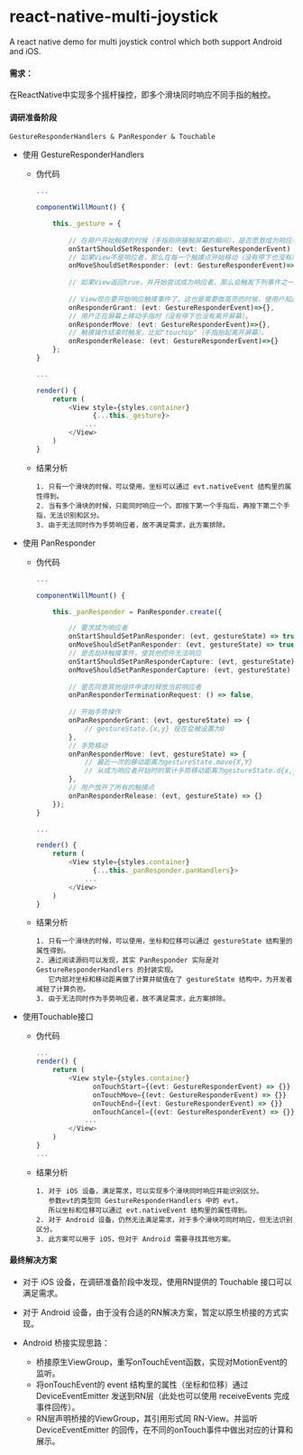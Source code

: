 # react-native-multi-joystick
A react native demo for multi joystick control which both support Android and iOS.


#### 需求：  
在ReactNative中实现多个摇杆操控，即多个滑块同时响应不同手指的触控。


#### 调研准备阶段  
`GestureResponderHandlers & PanResponder & Touchable`

* 使用 GestureResponderHandlers
	* 伪代码

		```ts
		...
	
		componentWillMount() {

        	this._gesture = {
        	
        		// 在用户开始触摸的时候（手指刚刚接触屏幕的瞬间），是否愿意成为响应者？
            	onStartShouldSetResponder: (evt: GestureResponderEvent) => true,
            	// 如果View不是响应者，那么在每一个触摸点开始移动（没有停下也没有离开屏幕）时再询问一次：是否愿意响应触摸交互呢？
            	onMoveShouldSetResponder: (evt: GestureResponderEvent)=> true,
            
            	// 如果View返回true，并开始尝试成为响应者，那么会触发下列事件之一
            
            	// View现在要开始响应触摸事件了。这也是需要做高亮的时候，使用户知道他到底点到了哪里。
            	onResponderGrant: (evt: GestureResponderEvent)=>{},
            	// 用户正在屏幕上移动手指时（没有停下也没有离开屏幕）。
            	onResponderMove: (evt: GestureResponderEvent)=>{},
            	// 触摸操作结束时触发，比如"touchUp"（手指抬起离开屏幕）。
            	onResponderRelease: (evt: GestureResponderEvent)=>{}
        	};
    	}
    
    	...
    
    	render() {
        	return (
            	<View style={styles.container}
            	      {...this._gesture}>
                	...
            	</View>
        	)
    	}
		```
		
	* 结果分析
	
		```
		1. 只有一个滑块的时候，可以使用，坐标可以通过 evt.nativeEvent 结构里的属性得到。
		2. 当有多个滑块的时候，只能同时响应一个。即按下第一个手指后，再按下第二个手指，无法识别和区分。
		3. 由于无法同时作为手势响应者，故不满足需求，此方案排除。
		```
		
* 使用 PanResponder
	* 伪代码
	
		```ts
		...
		
		componentWillMount() {

        	this._panResponder = PanResponder.create({

            	// 要求成为响应者
            	onStartShouldSetPanResponder: (evt, gestureState) => true,
      			onMoveShouldSetPanResponder: (evt, gestureState) => true,
      			// 是否劫持触摸事件，使其他控件无法响应
      			onStartShouldSetPanResponderCapture: (evt, gestureState) => true,
      			onMoveShouldSetPanResponderCapture: (evt, gestureState) => true,
      			
      			// 是否同意其他组件申请时释放当前响应者
      			onPanResponderTerminationRequest: () => false,
      			
            	// 开始手势操作
            	onPanResponderGrant: (evt, gestureState) => {
            		// gestureState.{x,y} 现在会被设置为0
            	},
				// 手势移动
            	onPanResponderMove: (evt, gestureState) => {
            		// 最近一次的移动距离为gestureState.move{X,Y}
            		// 从成为响应者开始时的累计手势移动距离为gestureState.d{x,y}
            	},
				// 用户放开了所有的触摸点
            	onPanResponderRelease: (evt, gestureState) => {}
        	});
    	}
    
    	...
    
    	render() {
        	return (
            	<View style={styles.container} 
            		  {...this._panResponder.panHandlers}>
                	...
            	</View>
        	)
    	}
		```
		
	* 结果分析
	
		```
		1. 只有一个滑块的时候，可以使用，坐标和位移可以通过 gestureState 结构里的属性得到。
		2. 通过阅读源码可以发现，其实 PanResponder 实际是对 GestureResponderHandlers 的封装实现。
		   它内部对坐标和移动距离做了计算并赋值在了 gestureState 结构中，为开发者减轻了计算负担。
		3. 由于无法同时作为手势响应者，故不满足需求，此方案排除。
		```
	
* 使用Touchable接口
	* 伪代码
	
		```ts
		...
		render() {
        	return (
            	<View style={styles.container}
		              onTouchStart={(evt: GestureResponderEvent) => {}}
	                  onTouchMove={(evt: GestureResponderEvent) => {}}
	                  onTouchEnd={(evt: GestureResponderEvent) => {}}
	                  onTouchCancel={(evt: GestureResponderEvent) => {}}>
                	...
            	</View>
        	)
    	}
    	...
		
		```
		
	* 结果分析
	
		```
		1. 对于 iOS 设备，满足需求，可以实现多个滑块同时响应并能识别区分。
		   参数evt的类型同 GestureResponderHandlers 中的 evt，
		   所以坐标和位移可以通过 evt.nativeEvent 结构里的属性得到。
		2. 对于 Android 设备，仍然无法满足需求，对于多个滑块可同时响应，但无法识别区分。	
		3. 此方案可以用于 iOS，但对于 Android 需要寻找其他方案。
		```
		
#### 最终解决方案
* 对于 iOS 设备，在调研准备阶段中发现，使用RN提供的 Touchable 接口可以满足需求。

* 对于 Android 设备，由于没有合适的RN解决方案，暂定以原生桥接的方式实现。

* Android 桥接实现思路：
	* 桥接原生ViewGroup，重写onTouchEvent函数，实现对MotionEvent的监听。
	* 将onTouchEvent的 event 结构里的属性（坐标和位移）通过 DeviceEventEmitter 发送到RN层（此处也可以使用 receiveEvents 完成事件回传）。
	* RN层声明桥接的ViewGroup，其引用形式同 RN-View。并监听 DeviceEventEmitter 的回传，在不同的onTouch事件中做出对应的计算和展示。
